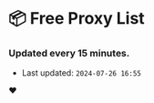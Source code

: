 # :package: Free Proxy List
### Updated every 15 minutes.

- Last updated: `2024-07-26 16:55`

:heart:
